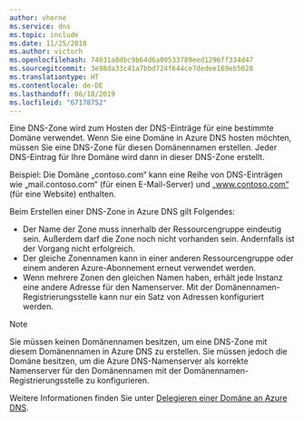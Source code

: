 ```yaml
---
author: vhorne
ms.service: dns
ms.topic: include
ms.date: 11/25/2018
ms.author: victorh
ms.openlocfilehash: 74031a8dbc9b64d6a09533789eed1296ff334d47
ms.sourcegitcommit: 3e98da33c41a7bbd724f644ce7dedee169eb5028
ms.translationtype: HT
ms.contentlocale: de-DE
ms.lasthandoff: 06/18/2019
ms.locfileid: "67178752"
---
```

Eine DNS-Zone wird zum Hosten der DNS-Einträge für eine bestimmte Domäne verwendet. Wenn Sie eine Domäne in Azure DNS hosten möchten, müssen Sie eine DNS-Zone für diesen Domänennamen erstellen. Jeder DNS-Eintrag für Ihre Domäne wird dann in dieser DNS-Zone erstellt.

Beispiel: Die Domäne „contoso.com“ kann eine Reihe von DNS-Einträgen wie „mail.contoso.com“ (für einen E-Mail-Server) und „www.contoso.com“ (für eine Website) enthalten.

Beim Erstellen einer DNS-Zone in Azure DNS gilt Folgendes:

* Der Name der Zone muss innerhalb der Ressourcengruppe eindeutig sein. Außerdem darf die Zone noch nicht vorhanden sein. Andernfalls ist der Vorgang nicht erfolgreich.
* Der gleiche Zonennamen kann in einer anderen Ressourcengruppe oder einem anderen Azure-Abonnement erneut verwendet werden.
* Wenn mehrere Zonen den gleichen Namen haben, erhält jede Instanz eine andere Adresse für den Namenserver. Mit der Domänennamen-Registrierungsstelle kann nur ein Satz von Adressen konfiguriert werden.

> [!NOTE]
> Sie müssen keinen Domänennamen besitzen, um eine DNS-Zone mit diesem Domänennamen in Azure DNS zu erstellen. Sie müssen jedoch die Domäne besitzen, um die Azure DNS-Namenserver als korrekte Namenserver für den Domänennamen mit der Domänennamen-Registrierungsstelle zu konfigurieren.
> 
> Weitere Informationen finden Sie unter [Delegieren einer Domäne an Azure DNS](../articles/dns/dns-domain-delegation.md).